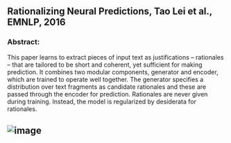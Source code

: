 
## Rationalizing Neural Predictions, Tao Lei et al., EMNLP, 2016
### Abstract:
 
This paper learns to extract pieces of input text as justifications – rationales – that are tailored to be short and coherent,
yet sufficient for making prediction. It combines two modular components, generator and encoder, which are trained to operate 
well together. The generator specifies a distribution over text fragments as candidate rationales and these are passed through
the encoder for prediction. Rationales are never given during training. Instead, the model is regularized by desiderata for 
rationales.
## ![image](https://user-images.githubusercontent.com/6012792/28242041-5fea33de-696f-11e7-99e7-1385e1d291fc.png)
